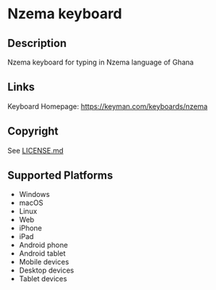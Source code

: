 Nzema keyboard
==============

Description
-----------
Nzema keyboard for typing in Nzema language of Ghana

Links
-----
Keyboard Homepage: https://keyman.com/keyboards/nzema

Copyright
---------
See [LICENSE.md](LICENSE.md)

Supported Platforms
-------------------
 * Windows
 * macOS
 * Linux
 * Web
 * iPhone
 * iPad
 * Android phone
 * Android tablet
 * Mobile devices
 * Desktop devices
 * Tablet devices

